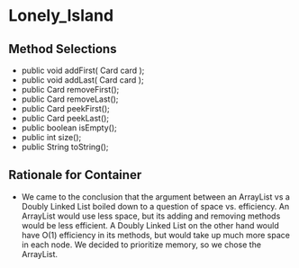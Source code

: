 # Lonely_Island

## Method Selections

  * public void addFirst( Card card ); 
  * public void addLast( Card card );
  * public Card removeFirst();
  * public Card removeLast();
  * public Card peekFirst();
  * public Card peekLast();
  * public boolean isEmpty();
  * public int size();
  * public String toString();
  
## Rationale for Container
 - We came to the conclusion that the argument between an ArrayList vs a Doubly Linked List boiled down 
  to a question of space vs. efficiency. An ArrayList would use less space, but its adding and removing
  methods would be less efficient. A Doubly Linked List on the other hand would have O(1) efficiency in 
  its methods, but would take up much more space in each node. We decided to prioritize memory, so we chose the ArrayList.
